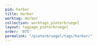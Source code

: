 ```yaml
---
pid: harbor
title: Harbor
worktag: Harbor
collection: worktags_pieterbruegel
layout: tagpage_pieterbruegel
order: '075'
permalink: "/pieterbruegel/tags/harbor/"
---
```

